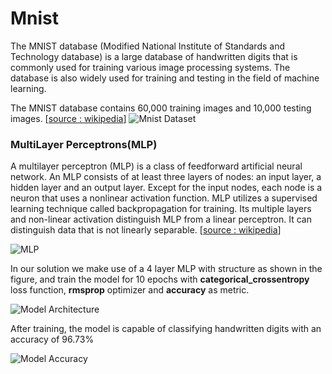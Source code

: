 # Mnist
The MNIST database (Modified National Institute of Standards and Technology database) is a large database of handwritten digits that is commonly used for training various image processing systems. The database is also widely used for training and testing in the field of machine learning.

The MNIST database contains 60,000 training images and 10,000 testing images.
[[source : wikipedia](https://en.wikipedia.org/wiki/MNIST_database)]
![Mnist Dataset]("images/img-1")

### MultiLayer Perceptrons(MLP)
A multilayer perceptron (MLP) is a class of feedforward artificial neural network. An MLP consists of at least three layers of nodes: an input layer, a hidden layer and an output layer. Except for the input nodes, each node is a neuron that uses a nonlinear activation function. MLP utilizes a supervised learning technique called backpropagation for training. Its multiple layers and non-linear activation distinguish MLP from a linear perceptron. It can distinguish data that is not linearly separable. 
[[source : wikipedia](https://en.wikipedia.org/wiki/Multilayer_perceptron)]

![MLP]("images/img-2")

In our solution we make use of a 4 layer MLP with structure as shown in the figure, and train the model for 10 epochs with **categorical_crossentropy** loss function,  **rmsprop** optimizer and **accuracy** as metric.

![Model Architecture]("images/img-3")

After training, the model is capable of classifying handwritten digits with an accuracy of 96.73%

![Model Accuracy]("images/img-4")
